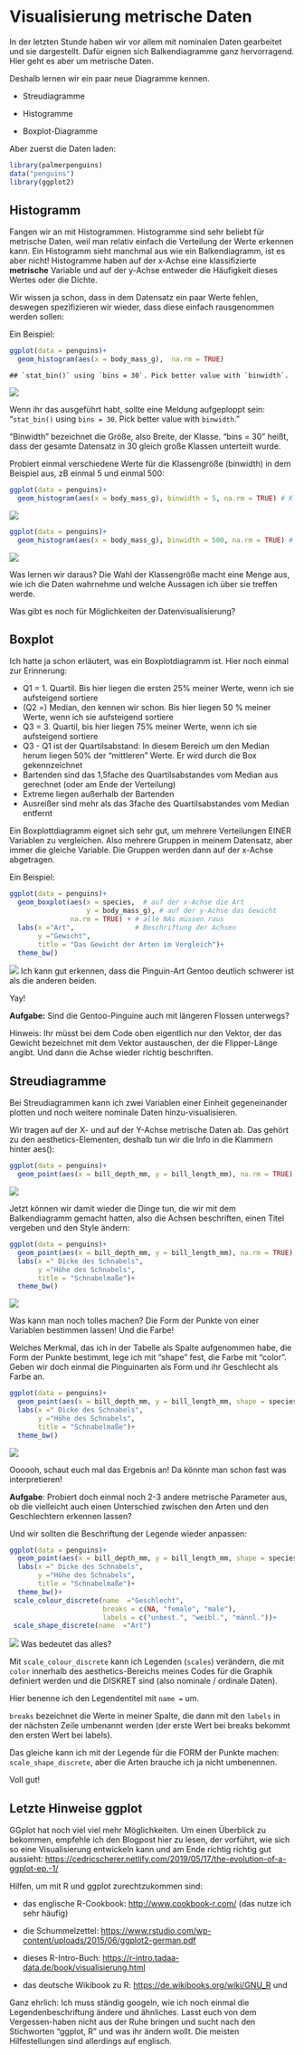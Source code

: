 Visualisierung metrische Daten
==============================

In der letzten Stunde haben wir vor allem mit nominalen Daten gearbeitet
und sie dargestellt. Dafür eignen sich Balkendiagramme ganz
hervorragend. Hier geht es aber um metrische Daten.

Deshalb lernen wir ein paar neue Diagramme kennen.

-   Streudiagramme

-   Histogramme

-   Boxplot-Diagramme

Aber zuerst die Daten laden:

``` r
library(palmerpenguins)
data("penguins")
library(ggplot2)
```

Histogramm
----------

Fangen wir an mit Histogrammen. Histogramme sind sehr beliebt für
metrische Daten, weil man relativ einfach die Verteilung der Werte
erkennen kann. Ein Histogramm sieht manchmal aus wie ein Balkendiagramm,
ist es aber nicht! Histogramme haben auf der x-Achse eine klassifizierte
**metrische** Variable und auf der y-Achse entweder die Häufigkeit
dieses Wertes oder die Dichte.

Wir wissen ja schon, dass in dem Datensatz ein paar Werte fehlen,
deswegen spezifizieren wir wieder, dass diese einfach rausgenommen
werden sollen:

Ein Beispiel:

``` r
ggplot(data = penguins)+
  geom_histogram(aes(x = body_mass_g),  na.rm = TRUE)
```

    ## `stat_bin()` using `bins = 30`. Pick better value with `binwidth`.

![](B05_ggplot_continued_files/figure-markdown_github/Histogramm_gewicht_peng-1.png)

Wenn ihr das ausgeführt habt, sollte eine Meldung aufgeploppt sein:
“`stat_bin()` using `bins = 30`. Pick better value with `binwidth`.”

“Binwidth” bezeichnet die Größe, also Breite, der Klasse. “bins = 30”
heißt, dass der gesamte Datensatz in 30 gleich große Klassen unterteilt
wurde.

Probiert einmal verschiedene Werte für die Klassengröße (binwidth) in
dem Beispiel aus, zB einmal 5 und einmal 500:

``` r
ggplot(data = penguins)+
  geom_histogram(aes(x = body_mass_g), binwidth = 5, na.rm = TRUE) # Klassengröße 5. Versucht doch einmal andere Werte und schaut, was passiert!
```

![](B05_ggplot_continued_files/figure-markdown_github/hist_peng2-1.png)

``` r
ggplot(data = penguins)+
  geom_histogram(aes(x = body_mass_g), binwidth = 500, na.rm = TRUE) # Klassengröße 500. Versucht doch einmal andere Werte und schaut, was passiert!
```

![](B05_ggplot_continued_files/figure-markdown_github/hist_peng3-1.png)

Was lernen wir daraus? Die Wahl der Klassengröße macht eine Menge aus,
wie ich die Daten wahrnehme und welche Aussagen ich über sie treffen
werde.

Was gibt es noch für Möglichkeiten der Datenvisualisierung?

Boxplot
-------

Ich hatte ja schon erläutert, was ein Boxplotdiagramm ist. Hier noch
einmal zur Erinnerung:

-   Q1 = 1. Quartil. Bis hier liegen die ersten 25% meiner Werte, wenn
    ich sie aufsteigend sortiere
-   (Q2 =) Median, den kennen wir schon. Bis hier liegen 50 % meiner
    Werte, wenn ich sie aufsteigend sortiere
-   Q3 = 3. Quartil, bis hier liegen 75% meiner Werte, wenn ich sie
    aufsteigend sortiere
-   Q3 - Q1 ist der Quartilsabstand: In diesem Bereich um den Median
    herum liegen 50% der “mittleren” Werte. Er wird durch die Box
    gekennzeichnet
-   Bartenden sind das 1,5fache des Quartilsabstandes vom Median aus
    gerechnet (oder am Ende der Verteilung)
-   Extreme liegen außerhalb der Bartenden
-   Ausreißer sind mehr als das 3fache des Quartilsabstandes vom Median
    entfernt

Ein Boxplottdiagramm eignet sich sehr gut, um mehrere Verteilungen EINER
Variablen zu vergleichen. Also mehrere Gruppen in meinem Datensatz, aber
immer die gleiche Variable. Die Gruppen werden dann auf der x-Achse
abgetragen.

Ein Beispiel:

``` r
ggplot(data = penguins)+
  geom_boxplot(aes(x = species,  # auf der x-Achse die Art
                   y = body_mass_g), # auf der y-Achse das Gewicht
               na.rm = TRUE) + # alle NAs müssen raus
  labs(x ="Art",               # Beschriftung der Achsen
       y ="Gewicht",
       title = "Das Gewicht der Arten im Vergleich")+
  theme_bw()
```

![](B05_ggplot_continued_files/figure-markdown_github/ein_Boxplotdiagramm-1.png)
Ich kann gut erkennen, dass die Pinguin-Art Gentoo deutlich schwerer ist
als die anderen beiden.

Yay!

**Aufgabe:** Sind die Gentoo-Pinguine auch mit längeren Flossen
unterwegs?

Hinweis: Ihr müsst bei dem Code oben eigentlich nur den Vektor, der das
Gewicht bezeichnet mit dem Vektor austauschen, der die Flipper-Länge
angibt. Und dann die Achse wieder richtig beschriften.

Streudiagramme
--------------

Bei Streudiagrammen kann ich zwei Variablen einer Einheit gegeneinander
plotten und noch weitere nominale Daten hinzu-visualisieren.

Wir tragen auf der X- und auf der Y-Achse metrische Daten ab. Das gehört
zu den aesthetics-Elementen, deshalb tun wir die Info in die Klammern
hinter aes():

``` r
ggplot(data = penguins)+
  geom_point(aes(x = bill_depth_mm, y = bill_length_mm), na.rm = TRUE)
```

![](B05_ggplot_continued_files/figure-markdown_github/Streudiagramm_basics-1.png)

Jetzt können wir damit wieder die Dinge tun, die wir mit dem
Balkendiagramm gemacht hatten, also die Achsen beschriften, einen Titel
vergeben und den Style ändern:

``` r
ggplot(data = penguins)+
  geom_point(aes(x = bill_depth_mm, y = bill_length_mm), na.rm = TRUE) + 
  labs(x =" Dicke des Schnabels",
       y ="Höhe des Schnabels",
       title = "Schnabelmaße")+
  theme_bw()
```

![](B05_ggplot_continued_files/figure-markdown_github/Streudiagramm_mit_titel-1.png)

Was kann man noch tolles machen? Die Form der Punkte von einer Variablen
bestimmen lassen! Und die Farbe!

Welches Merkmal, das ich in der Tabelle als Spalte aufgenommen habe, die
Form der Punkte bestimmt, lege ich mit “shape” fest, die Farbe mit
“color”. Geben wir doch einmal die Pinguinarten als Form und ihr
Geschlecht als Farbe an.

``` r
ggplot(data = penguins)+
  geom_point(aes(x = bill_depth_mm, y = bill_length_mm, shape = species, color = sex), na.rm = TRUE) + 
  labs(x =" Dicke des Schnabels",
       y ="Höhe des Schnabels",
       title = "Schnabelmaße")+
  theme_bw()
```

![](B05_ggplot_continued_files/figure-markdown_github/StreudiagrammSchoenePunkten-1.png)

Oooooh, schaut euch mal das Ergebnis an! Da könnte man schon fast was
interpretieren!

**Aufgabe**: Probiert doch einmal noch 2-3 andere metrische Parameter
aus, ob die vielleicht auch einen Unterschied zwischen den Arten und den
Geschlechtern erkennen lassen?

Und wir sollten die Beschriftung der Legende wieder anpassen:

``` r
ggplot(data = penguins)+
  geom_point(aes(x = bill_depth_mm, y = bill_length_mm, shape = species, color = sex), na.rm = TRUE) + 
  labs(x =" Dicke des Schnabels",
       y ="Höhe des Schnabels",
       title = "Schnabelmaße")+
  theme_bw()+
 scale_colour_discrete(name  ="Geschlecht",
                       breaks = c(NA, "female", "male"),
                       labels = c("unbest.", "weibl.", "männl."))+
 scale_shape_discrete(name  ="Art")
```

![](B05_ggplot_continued_files/figure-markdown_github/Streudiagramm_Legendenbeschriftung-1.png)
Was bedeutet das alles?

Mit `scale_colour_discrete` kann ich Legenden (`scales`) verändern, die
mit `color` innerhalb des aesthetics-Bereichs meines Codes für die
Graphik definiert werden und die DISKRET sind (also nominale / ordinale
Daten).

Hier benenne ich den Legendentitel mit `name =` um.

`breaks` bezeichnet die Werte in meiner Spalte, die dann mit den
`labels` in der nächsten Zeile umbenannt werden (der erste Wert bei
breaks bekommt den ersten Wert bei labels).

Das gleiche kann ich mit der Legende für die FORM der Punkte machen:
`scale_shape_discrete`, aber die Arten brauche ich ja nicht umbenennen.

Voll gut!

Letzte Hinweise ggplot
----------------------

GGplot hat noch viel viel mehr Möglichkeiten. Um einen Überblick zu
bekommen, empfehle ich den Blogpost hier zu lesen, der vorführt, wie
sich so eine Visualisierung entwickeln kann und am Ende richtig richtig
gut aussieht:
<a href="https://cedricscherer.netlify.com/2019/05/17/the-evolution-of-a-ggplot-ep.-1/" class="uri">https://cedricscherer.netlify.com/2019/05/17/the-evolution-of-a-ggplot-ep.-1/</a>

Hilfen, um mit R und ggplot zurechtzukommen sind:

-   das englische R-Cookbook:
    <a href="http://www.cookbook-r.com/" class="uri">http://www.cookbook-r.com/</a>
    (das nutze ich sehr häufig)

-   die Schummelzettel:
    <a href="https://www.rstudio.com/wp-content/uploads/2015/06/ggplot2-german.pdf" class="uri">https://www.rstudio.com/wp-content/uploads/2015/06/ggplot2-german.pdf</a>

-   dieses R-Intro-Buch:
    <a href="https://r-intro.tadaa-data.de/book/visualisierung.html" class="uri">https://r-intro.tadaa-data.de/book/visualisierung.html</a>

-   das deutsche Wikibook zu R:
    <a href="https://de.wikibooks.org/wiki/GNU_R" class="uri">https://de.wikibooks.org/wiki/GNU_R</a>
    und

Ganz ehrlich: Ich muss ständig googeln, wie ich noch einmal die
Legendenbeschriftung ändere und ähnliches. Lasst euch von dem
Vergessen-haben nicht aus der Ruhe bringen und sucht nach den
Stichworten “ggplot, R” und was ihr ändern wollt. Die meisten
Hilfestellungen sind allerdings auf englisch.
